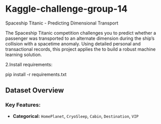 # Kaggle-challenge-group-14

Spaceship Titanic - Predicting Dimensional Transport

The Spaceship Titanic competition challenges you to predict whether a passenger was transported to an alternate dimension during the ship’s collision with a spacetime anomaly. Using detailed personal and transactional records, this project applies the to build a robust machine learning solution.

2.Install requirements:

pip install -r requirements.txt

## Dataset Overview
### Key Features:
- **Categorical:** `HomePlanet`, `CryoSleep`, `Cabin`, `Destination`, `VIP`

  
